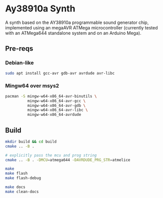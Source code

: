 # Ay38910a Synth

A synth based on the AY38910a programmable sound generator chip, implemented using an megaAVR ATMega microcontroller
(currently tested with an ATMega644 standalone system and on an Arduino Mega).

## Pre-reqs

### Debian-like

```bash
sudo apt install gcc-avr gdb-avr avrdude avr-libc
```

### Mingw64 over msys2
```bash
pacman -S mingw-w64-x86_64-avr-binutils \
          mingw-w64-x86_64-avr-gcc \
          mingw-w64-x86_64-avr-gdb \
          mingw-w64-x86_64-avr-libc \
          mingw-w64-x86_64-avrdude
```

## Build

```bash
mkdir build && cd build
cmake .. -B .

# explicitly pass the mcu and prog string
cmake .. -B . -DMCU=atmega644 -DAVRDUDE_PRG_STR=atmelice

make
make flash
make flash-debug

make docs
make clean-docs
```

